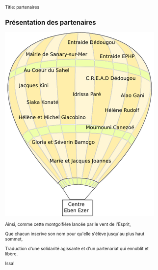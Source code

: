 Title: partenaires

Présentation des partenaires
----------------------------



![montgolfiere des partenaires][1]


Ainsi, comme cette montgolfière lancée par le vent de l'Esprit, 

Que chacun inscrive son nom pour qu'elle s'élève jusqu'au plus haut sommet, 

Traduction d'une solidarité agissante et d'un partenariat qui ennoblit et libère. 

Issa!


  [1]: /data/images/montgolfiere.png
